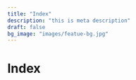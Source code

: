 ```yaml
---
title: "Index"
description: "this is meta description"
draft: false
bg_image: "images/featue-bg.jpg"
---
```


# Index